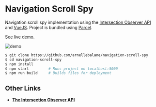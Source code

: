 # Navigation Scroll Spy

Navigation scroll spy implementation using the [Intersection Observer API][1] and [VueJS][2].
Project is bundled using [Parcel][3].

[See live demo][4].

![demo](demo.gif)

```bash
$ git clone https://github.com/arnellebalane/navigation-scroll-spy
$ cd navigation-scroll-spy
$ npm install
$ npm start         # Runs project on localhost:5000
$ npm run build     # Builds files for deployment
```

## Other Links

- [**The Intersection Observer API**][5]

[1]: https://developer.mozilla.org/en-US/docs/Web/API/Intersection_Observer_API
[2]: https://vuejs.org/
[3]: https://parceljs.org/
[4]: https://navigation-scroll-spy.arnelle.me/
[5]: https://blog.arnellebalane.com/the-intersection-observer-api-d441be0b088d

